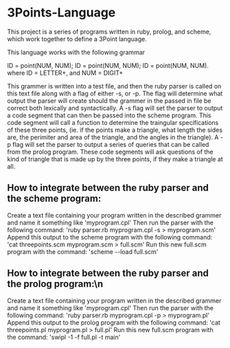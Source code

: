 # 3Points-Language
This project is a series of programs written in ruby, prolog, and scheme, which work together to define a 3Point language.

This language works with the following grammar

ID = point(NUM, NUM); ID = point(NUM, NUM); ID = point(NUM, NUM).
where ID = LETTER+, and NUM = DIGIT+

This grammer is written into a test file, and then the ruby parser is called on this text file along with a flag of either -s, or -p. The flag will determine what output the parser will create should the grammer in the passed in file be correct both lexically and syntactically. A -s flag will set the parser to output a code segment that can then be passed into the scheme program. This code segment will call a function to determine the traingular specifications of these three points, (ie. if the points make a triangle, what length the sides are, the perimiter and area of the triangle, and the angles in the triangle). A -p flag will set the parser to output a series of queries that can be called from the prolog program. These code segments will ask questions of the kind of triangle that is made up by the three points, if they make a triangle at all.

## How to integrate between the ruby parser and the scheme program:
Create a text file containing your program written in the described grammer and name it something like 'myprogram.cpl'
Then run the parser with the following command: 'ruby parser.rb myprogram.cpl -s > myprogram.scm'
Append this output to the scheme program with the following command: 'cat threepoints.scm myprogram.scm > full.scm'
Run this new full.scm program with the command: 'scheme --load full.scm'

## How to integrate between the ruby parser and the prolog program:\n
Create a text file containing your program written in the described grammer and name it something like 'myprogram.cpl'
Then run the parser with the following command: 'ruby parser.rb myprogram.cpl -p > myprogram.pl'
Append this output to the prolog program with the following command: 'cat threepoints.pl myprogram.pl > full.pl'
Run this new full.scm program with the command: 'swipl -1 -f full.pl -t main'
